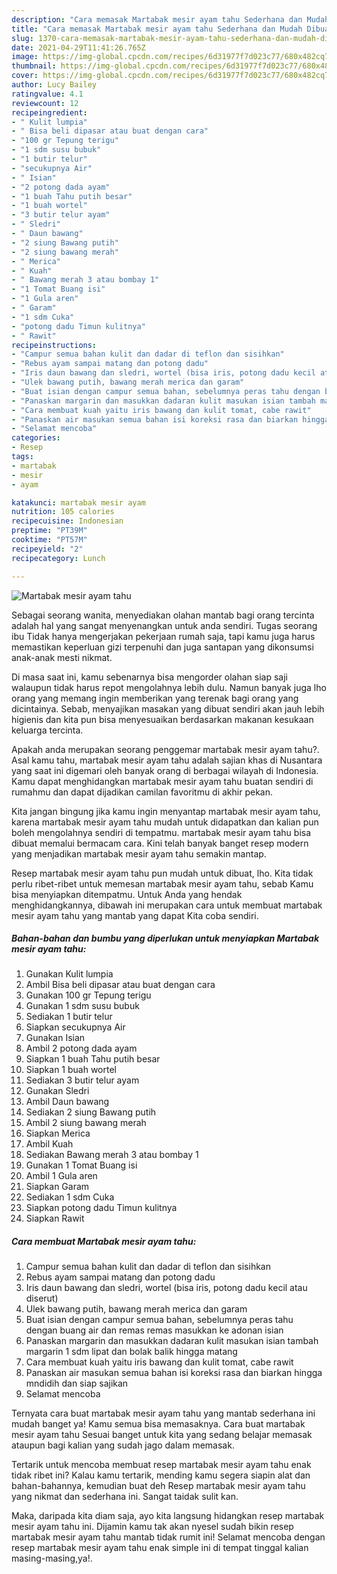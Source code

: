 ```yaml
---
description: "Cara memasak Martabak mesir ayam tahu Sederhana dan Mudah Dibuat"
title: "Cara memasak Martabak mesir ayam tahu Sederhana dan Mudah Dibuat"
slug: 1370-cara-memasak-martabak-mesir-ayam-tahu-sederhana-dan-mudah-dibuat
date: 2021-04-29T11:41:26.765Z
image: https://img-global.cpcdn.com/recipes/6d31977f7d023c77/680x482cq70/martabak-mesir-ayam-tahu-foto-resep-utama.jpg
thumbnail: https://img-global.cpcdn.com/recipes/6d31977f7d023c77/680x482cq70/martabak-mesir-ayam-tahu-foto-resep-utama.jpg
cover: https://img-global.cpcdn.com/recipes/6d31977f7d023c77/680x482cq70/martabak-mesir-ayam-tahu-foto-resep-utama.jpg
author: Lucy Bailey
ratingvalue: 4.1
reviewcount: 12
recipeingredient:
- " Kulit lumpia"
- " Bisa beli dipasar atau buat dengan cara"
- "100 gr Tepung terigu"
- "1 sdm susu bubuk"
- "1 butir telur"
- "secukupnya Air"
- " Isian"
- "2 potong dada ayam"
- "1 buah Tahu putih besar"
- "1 buah wortel"
- "3 butir telur ayam"
- " Sledri"
- " Daun bawang"
- "2 siung Bawang putih"
- "2 siung bawang merah"
- " Merica"
- " Kuah"
- " Bawang merah 3 atau bombay 1"
- "1 Tomat Buang isi"
- "1 Gula aren"
- " Garam"
- "1 sdm Cuka"
- "potong dadu Timun kulitnya"
- " Rawit"
recipeinstructions:
- "Campur semua bahan kulit dan dadar di teflon dan sisihkan"
- "Rebus ayam sampai matang dan potong dadu"
- "Iris daun bawang dan sledri, wortel (bisa iris, potong dadu kecil atau diserut)"
- "Ulek bawang putih, bawang merah merica dan garam"
- "Buat isian dengan campur semua bahan, sebelumnya peras tahu dengan buang air dan remas remas masukkan ke adonan isian"
- "Panaskan margarin dan masukkan dadaran kulit masukan isian tambah margarin 1 sdm lipat dan bolak balik hingga matang"
- "Cara membuat kuah yaitu iris bawang dan kulit tomat, cabe rawit"
- "Panaskan air masukan semua bahan isi koreksi rasa dan biarkan hingga mndidih dan siap sajikan"
- "Selamat mencoba"
categories:
- Resep
tags:
- martabak
- mesir
- ayam

katakunci: martabak mesir ayam 
nutrition: 105 calories
recipecuisine: Indonesian
preptime: "PT39M"
cooktime: "PT57M"
recipeyield: "2"
recipecategory: Lunch

---
```



![Martabak mesir ayam tahu](https://img-global.cpcdn.com/recipes/6d31977f7d023c77/680x482cq70/martabak-mesir-ayam-tahu-foto-resep-utama.jpg)

Sebagai seorang wanita, menyediakan olahan mantab bagi orang tercinta adalah hal yang sangat menyenangkan untuk anda sendiri. Tugas seorang ibu Tidak hanya mengerjakan pekerjaan rumah saja, tapi kamu juga harus memastikan keperluan gizi terpenuhi dan juga santapan yang dikonsumsi anak-anak mesti nikmat.

Di masa  saat ini, kamu sebenarnya bisa mengorder olahan siap saji walaupun tidak harus repot mengolahnya lebih dulu. Namun banyak juga lho orang yang memang ingin memberikan yang terenak bagi orang yang dicintainya. Sebab, menyajikan masakan yang dibuat sendiri akan jauh lebih higienis dan kita pun bisa menyesuaikan berdasarkan makanan kesukaan keluarga tercinta. 



Apakah anda merupakan seorang penggemar martabak mesir ayam tahu?. Asal kamu tahu, martabak mesir ayam tahu adalah sajian khas di Nusantara yang saat ini digemari oleh banyak orang di berbagai wilayah di Indonesia. Kamu dapat menghidangkan martabak mesir ayam tahu buatan sendiri di rumahmu dan dapat dijadikan camilan favoritmu di akhir pekan.

Kita jangan bingung jika kamu ingin menyantap martabak mesir ayam tahu, karena martabak mesir ayam tahu mudah untuk didapatkan dan kalian pun boleh mengolahnya sendiri di tempatmu. martabak mesir ayam tahu bisa dibuat memalui bermacam cara. Kini telah banyak banget resep modern yang menjadikan martabak mesir ayam tahu semakin mantap.

Resep martabak mesir ayam tahu pun mudah untuk dibuat, lho. Kita tidak perlu ribet-ribet untuk memesan martabak mesir ayam tahu, sebab Kamu bisa menyiapkan ditempatmu. Untuk Anda yang hendak menghidangkannya, dibawah ini merupakan cara untuk membuat martabak mesir ayam tahu yang mantab yang dapat Kita coba sendiri.

<!--inarticleads1-->

##### Bahan-bahan dan bumbu yang diperlukan untuk menyiapkan Martabak mesir ayam tahu:

1. Gunakan  Kulit lumpia
1. Ambil  Bisa beli dipasar atau buat dengan cara
1. Gunakan 100 gr Tepung terigu
1. Gunakan 1 sdm susu bubuk
1. Sediakan 1 butir telur
1. Siapkan secukupnya Air
1. Gunakan  Isian
1. Ambil 2 potong dada ayam
1. Siapkan 1 buah Tahu putih besar
1. Siapkan 1 buah wortel
1. Sediakan 3 butir telur ayam
1. Gunakan  Sledri
1. Ambil  Daun bawang
1. Sediakan 2 siung Bawang putih
1. Ambil 2 siung bawang merah
1. Siapkan  Merica
1. Ambil  Kuah
1. Sediakan  Bawang merah 3 atau bombay 1
1. Gunakan 1 Tomat Buang isi
1. Ambil 1 Gula aren
1. Siapkan  Garam
1. Sediakan 1 sdm Cuka
1. Siapkan potong dadu Timun kulitnya
1. Siapkan  Rawit




<!--inarticleads2-->

##### Cara membuat Martabak mesir ayam tahu:

1. Campur semua bahan kulit dan dadar di teflon dan sisihkan
1. Rebus ayam sampai matang dan potong dadu
1. Iris daun bawang dan sledri, wortel (bisa iris, potong dadu kecil atau diserut)
1. Ulek bawang putih, bawang merah merica dan garam
1. Buat isian dengan campur semua bahan, sebelumnya peras tahu dengan buang air dan remas remas masukkan ke adonan isian
1. Panaskan margarin dan masukkan dadaran kulit masukan isian tambah margarin 1 sdm lipat dan bolak balik hingga matang
1. Cara membuat kuah yaitu iris bawang dan kulit tomat, cabe rawit
1. Panaskan air masukan semua bahan isi koreksi rasa dan biarkan hingga mndidih dan siap sajikan
1. Selamat mencoba




Ternyata cara buat martabak mesir ayam tahu yang mantab sederhana ini mudah banget ya! Kamu semua bisa memasaknya. Cara buat martabak mesir ayam tahu Sesuai banget untuk kita yang sedang belajar memasak ataupun bagi kalian yang sudah jago dalam memasak.

Tertarik untuk mencoba membuat resep martabak mesir ayam tahu enak tidak ribet ini? Kalau kamu tertarik, mending kamu segera siapin alat dan bahan-bahannya, kemudian buat deh Resep martabak mesir ayam tahu yang nikmat dan sederhana ini. Sangat taidak sulit kan. 

Maka, daripada kita diam saja, ayo kita langsung hidangkan resep martabak mesir ayam tahu ini. Dijamin kamu tak akan nyesel sudah bikin resep martabak mesir ayam tahu mantab tidak rumit ini! Selamat mencoba dengan resep martabak mesir ayam tahu enak simple ini di tempat tinggal kalian masing-masing,ya!.

